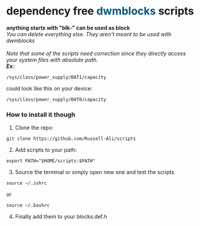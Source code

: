 <h1>dependency free <font color="#005577" >dwmblocks</font>
scripts
</h1>

**anything starts with "blk-" can be used as block**
<br>
*You can delete everything else. They aren't meant to be used with dwmblocks*
<br>
<br>
*Note that some of the scripts need correction since they directly access your system files with absolute path.*
<br>
***Ex:***
<br>
```
/sys/class/power_supply/BAT1/capacity
```
could look like this on your device:

```
/sys/class/power_supply/BAT0/capacity
```
<h3>How to install it though</h3>

1. Clone the repo:

```
git clone https://github.com/Russell-Ali/scripts
```

2. Add scripts to your path:

```
export PATH="$HOME/scripts:$PATH"
```
3. Source the terminal or simply open new one and test the scripts
```
source ~/.zshrc
```
or
```
source ~/.bashrc
```

4. Finally add them to your blocks.def.h
